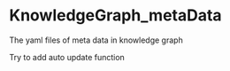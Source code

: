 # KnowledgeGraph_metaData
The yaml files of meta data in knowledge graph 

Try to add auto update function
